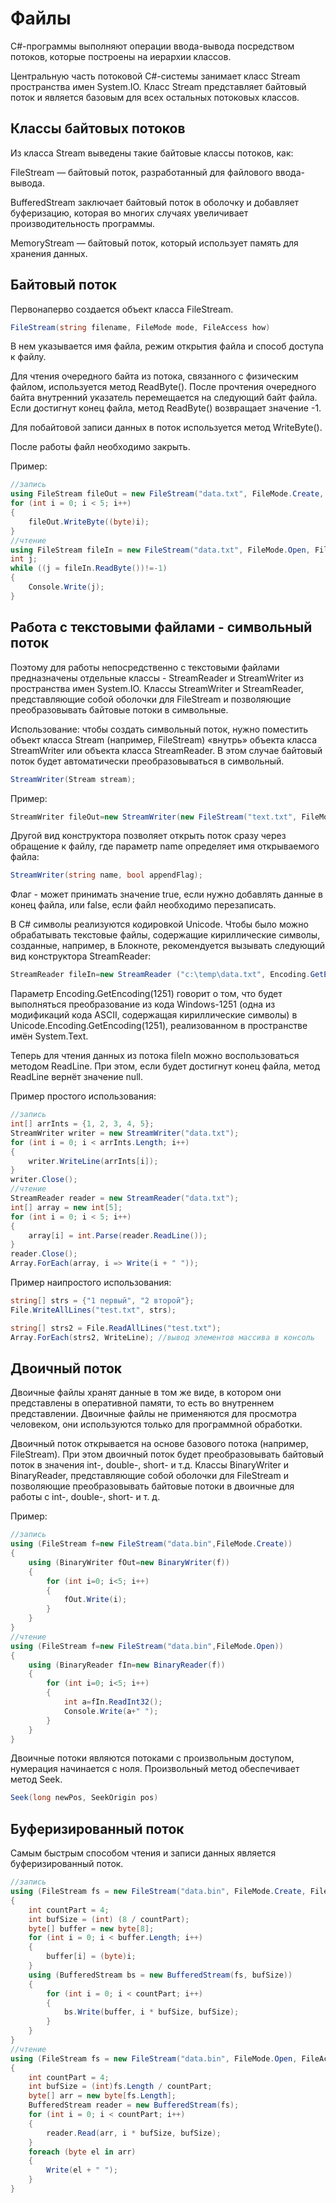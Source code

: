 # Файлы

С#-программы выполняют операции ввода-вывода посредством потоков, которые построены на иерархии классов.

Центральную часть потоковой С#-системы занимает класс Stream пространства имен System.IO. Класс Stream представляет байтовый поток и является базовым для всех остальных потоковых классов.

## Классы байтовых потоков
Из класса Stream выведены такие байтовые классы потоков, как:

FileStream — байтовый поток, разработанный для файлового ввода-вывода. 

BufferedStream заключает байтовый поток в оболочку и добавляет буферизацию, которая во многих случаях увеличивает производительность программы. 

MemoryStream — байтовый поток, который использует память для хранения данных.

## Байтовый поток
Первонаперво создается объект класса FileStream.
```csharp
FileStream(string filename, FileMode mode, FileAccess how)
```
В нем указывается имя файла, режим открытия файла и способ доступа к файлу.

Для чтения очередного байта из потока, связанного с физическим файлом, используется метод ReadByte(). После прочтения очередного байта внутренний указатель перемещается на следующий байт файла. Если достигнут конец файла, метод ReadByte() возвращает значение -1.

Для побайтовой записи данных в поток используется метод WriteByte().

После работы файл необходимо закрыть.

Пример:
```csharp
//запись
using FileStream fileOut = new FileStream("data.txt", FileMode.Create, FileAccess.Write);
for (int i = 0; i < 5; i++)
{
    fileOut.WriteByte((byte)i); 
}
//чтение
using FileStream fileIn = new FileStream("data.txt", FileMode.Open, FileAccess.Read);
int j;
while ((j = fileIn.ReadByte())!=-1)
{
    Console.Write(j);
}
```

## Работа с текстовыми файлами - символьный поток
Поэтому для работы непосредственно с текстовыми файлами предназначены отдельные классы - StreamReader и StreamWriter из пространства имен System.IO. Классы StreamWriter и StreamReader, представляющие собой оболочки для FileStream и позволяющие преобразовывать байтовые потоки в символьные.

Использование: чтобы создать символьный поток, нужно поместить объект класса Stream (например, FileStream) «внутрь» объекта класса StreamWriter или объекта класса StreamReader. В этом случае байтовый поток будет автоматически преобразовываться в символьный. 
```csharp
StreamWriter(Stream stream);
```
Пример:
```csharp
StreamWriter fileOut=new StreamWriter(new FileStream("text.txt", FileMode.Create, FileAccess.Write));
```

Другой вид конструктора позволяет открыть поток сразу через обращение к файлу, где параметр name определяет имя открываемого файла:
```csharp
StreamWriter(string name, bool appendFlag);
```
Флаг - может принимать значение true, если нужно добавлять данные в конец файла, или false, если файл необходимо перезаписать.

В C# символы реализуются кодировкой Unicode. Чтобы было можно обрабатывать текстовые файлы, содержащие кириллические символы, созданные, например, в Блокноте, рекомендуется вызывать следующий вид конструктора StreamReader:
```csharp
StreamReader fileIn=new StreamReader ("c:\temp\data.txt", Encoding.GetEncoding(1251));
```
Параметр Encoding.GetEncoding(1251) говорит о том, что будет выполняться преобразование из кода Windows-1251 (одна из модификаций кода ASCII, содержащая кириллические символы) в Unicode.Encoding.GetEncoding(1251), реализованном в пространстве имён System.Text. 

Теперь для чтения данных из потока fileIn можно воспользоваться методом ReadLine. При этом, если будет достигнут конец файла, метод ReadLine вернёт значение null.

Пример простого использования:
```csharp
//запись
int[] arrInts = {1, 2, 3, 4, 5};
StreamWriter writer = new StreamWriter("data.txt");
for (int i = 0; i < arrInts.Length; i++)
{
    writer.WriteLine(arrInts[i]);
}
writer.Close();
//чтение
StreamReader reader = new StreamReader("data.txt");
int[] array = new int[5];
for (int i = 0; i < 5; i++)
{
    array[i] = int.Parse(reader.ReadLine());
}
reader.Close();
Array.ForEach(array, i => Write(i + " "));
```

Пример наипростого использования:
```csharp
string[] strs = {"1 первый", "2 второй"};
File.WriteAllLines("test.txt", strs);

string[] strs2 = File.ReadAllLines("test.txt");
Array.ForEach(strs2, WriteLine); //вывод элементов массива в консоль
```

## Двоичный поток
Двоичные файлы хранят данные в том же виде, в котором они представлены в оперативной памяти, то есть во внутреннем представлении. Двоичные файлы не применяются для просмотра человеком, они используются только для программной обработки.

Двоичный поток открывается на основе базового потока (например, FileStream). При этом двоичный поток будет преобразовывать байтовый поток в значения int-, double-, short-  и т.д. Классы BinaryWriter и BinaryReader, представляющие собой оболочки для FileStream и позволяющие преобразовывать байтовые потоки в двоичные для работы с int-, double-, short-  и т. д.

Пример:
```csharp
//запись
using (FileStream f=new FileStream("data.bin",FileMode.Create))
{
    using (BinaryWriter fOut=new BinaryWriter(f))
    {
        for (int i=0; i<5; i++)
        {
            fOut.Write(i);
        }
    }
}
//чтение
using (FileStream f=new FileStream("data.bin",FileMode.Open))
{
    using (BinaryReader fIn=new BinaryReader(f))
    {
        for (int i=0; i<5; i++)
        {
            int a=fIn.ReadInt32();
            Console.Write(a+" ");
        }
    }
}
```
Двоичные потоки являются потоками с произвольным доступом, нумерация начинается с ноля. Произвольный метод обеспечивает метод Seek. 
```csharp
Seek(long newPos, SeekOrigin pos)
```

## Буферизированный поток

Самым быстрым способом чтения и записи данных является буферизированный поток.
```csharp
//запись
using (FileStream fs = new FileStream("data.bin", FileMode.Create, FileAccess.Write))
{
    int countPart = 4;
    int bufSize = (int) (8 / countPart);
    byte[] buffer = new byte[8];
    for (int i = 0; i < buffer.Length; i++)
    {
        buffer[i] = (byte)i;
    }
    using (BufferedStream bs = new BufferedStream(fs, bufSize))
    {
        for (int i = 0; i < countPart; i++)
        {
            bs.Write(buffer, i * bufSize, bufSize);
        }
    }
}
//чтение
using (FileStream fs = new FileStream("data.bin", FileMode.Open, FileAccess.Read))
{
    int countPart = 4;
    int bufSize = (int)fs.Length / countPart;
    byte[] arr = new byte[fs.Length];
    BufferedStream reader = new BufferedStream(fs);
    for (int i = 0; i < countPart; i++)
    {
        reader.Read(arr, i * bufSize, bufSize);
    }
    foreach (byte el in arr)
    {
        Write(el + " ");
    }
}
```

